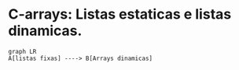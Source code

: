 # C-arrays: Listas estaticas e listas dinamicas.

```mermaid
graph LR
A[listas fixas] ----> B[Arrays dinamicas]



